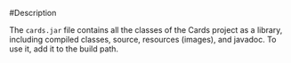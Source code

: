 #Description

The `cards.jar` file contains all the classes of the Cards project as a library, including compiled classes, source, resources (images), and javadoc.  To use it, add it to the build path.